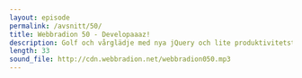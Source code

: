 ```yaml
---
layout: episode
permalink: /avsnitt/50/
title: Webbradion 50 - Developaaaz!
description: Golf och vårglädje med nya jQuery och lite produktivitetstips. Microsofts Balmer i episk remix. Kan det bli bättre? Senaste nyheterna nerifrån. 
length: 33
sound_file: http://cdn.webbradion.net/webbradion050.mp3
---
```



